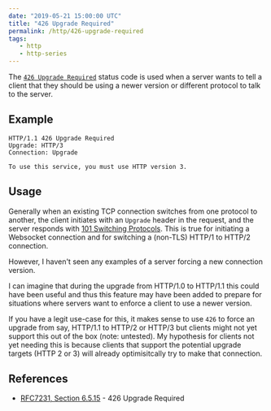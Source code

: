```yaml
---
date: "2019-05-21 15:00:00 UTC"
title: "426 Upgrade Required"
permalink: /http/426-upgrade-required
tags:
   - http
   - http-series
---
```


The [`426 Upgrade Required`][1] status code is used when a server wants to
tell a client that they should be using a newer version or different protocol
to talk to the server.

Example
-------

```http
HTTP/1.1 426 Upgrade Required
Upgrade: HTTP/3
Connection: Upgrade

To use this service, you must use HTTP version 3. 
```

Usage
-----

Generally when an existing TCP connection switches from one protocol to another,
the client initiates with an `Upgrade` header in the request, and the server
responds with [101 Switching Protocols][2]. This is true for initiating a
Websocket connection and for switching a (non-TLS) HTTP/1 to HTTP/2 connection.

However, I haven't seen any examples of a server forcing a new connection version.

I can imagine that during the upgrade from HTTP/1.0 to HTTP/1.1 this could have
been useful and thus this feature may have been added to prepare for situations
where servers want to enforce a client to use a newer version.

If you have a legit use-case for this, it makes sense to use `426` to force an
upgrade from say, HTTP/1.1 to HTTP/2 or HTTP/3 but clients might not yet
support this out of the box (note: untested). My hypothesis for clients not
yet needing this is because clients that support the potential upgrade targets
(HTTP 2 or 3) will already optimisitcally try to make that connection.

References
----------

* [RFC7231, Section 6.5.15][1] - 426 Upgrade Required

[1]: https://tools.ietf.org/html/rfc7231#section-6.5.15 "426 Upgrade Required"
[2]: /http/101-switching-protocols
